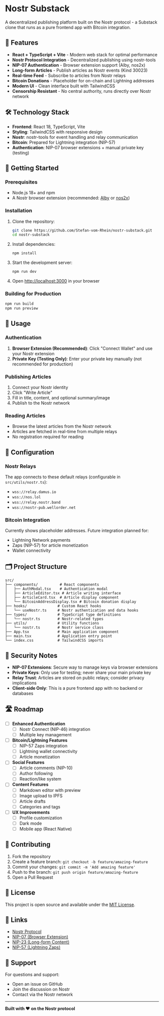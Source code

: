 # Nostr Substack

A decentralized publishing platform built on the Nostr protocol - a Substack clone that runs as a pure frontend app with Bitcoin integration.

## 🚀 Features

- **React + TypeScript + Vite** - Modern web stack for optimal performance
- **Nostr Protocol Integration** - Decentralized publishing using nostr-tools
- **NIP-07 Authentication** - Browser extension support (Alby, nos2x)
- **Long-form Articles** - Publish articles as Nostr events (Kind 30023)
- **Real-time Feed** - Subscribe to articles from Nostr relays
- **Bitcoin Donations** - Placeholder for on-chain and Lightning addresses
- **Modern UI** - Clean interface built with TailwindCSS
- **Censorship Resistant** - No central authority, runs directly over Nostr network

## 🛠️ Technology Stack

- **Frontend**: React 18, TypeScript, Vite
- **Styling**: TailwindCSS with responsive design
- **Nostr**: nostr-tools for event handling and relay communication
- **Bitcoin**: Prepared for Lightning integration (NIP-57)
- **Authentication**: NIP-07 browser extensions + manual private key (testing)

## 🚦 Getting Started

### Prerequisites

- Node.js 18+ and npm
- A Nostr browser extension (recommended: [Alby](https://getalby.com/) or [nos2x](https://github.com/fiatjaf/nos2x))

### Installation

1. Clone the repository:
   ```bash
   git clone https://github.com/Stefan-vom-Rhein/nostr-substack.git
   cd nostr-substack
   ```

2. Install dependencies:
   ```bash
   npm install
   ```

3. Start the development server:
   ```bash
   npm run dev
   ```

4. Open [http://localhost:3000](http://localhost:3000) in your browser

### Building for Production

```bash
npm run build
npm run preview
```

## 📱 Usage

### Authentication

1. **Browser Extension (Recommended)**: Click "Connect Wallet" and use your Nostr extension
2. **Private Key (Testing Only)**: Enter your private key manually (not recommended for production)

### Publishing Articles

1. Connect your Nostr identity
2. Click "Write Article"
3. Fill in title, content, and optional summary/image
4. Publish to the Nostr network

### Reading Articles

- Browse the latest articles from the Nostr network
- Articles are fetched in real-time from multiple relays
- No registration required for reading

## 🔧 Configuration

### Nostr Relays

The app connects to these default relays (configurable in `src/utils/nostr.ts`):
- `wss://relay.damus.io`
- `wss://nos.lol`
- `wss://relay.nostr.band`
- `wss://nostr-pub.wellorder.net`

### Bitcoin Integration

Currently shows placeholder addresses. Future integration planned for:
- Lightning Network payments
- Zaps (NIP-57) for article monetization
- Wallet connectivity

## 🗂️ Project Structure

```
src/
├── components/          # React components
│   ├── AuthModal.tsx    # Authentication modal
│   ├── ArticleEditor.tsx # Article writing interface
│   ├── ArticleCard.tsx  # Article display component
│   └── BitcoinAddressDisplay.tsx # Bitcoin donation display
├── hooks/              # Custom React hooks
│   └── useNostr.ts     # Nostr authentication and data hooks
├── types/              # TypeScript type definitions
│   └── nostr.ts        # Nostr-related types
├── utils/              # Utility functions
│   └── nostr.ts        # Nostr service class
├── App.tsx             # Main application component
├── main.tsx            # Application entry point
└── index.css           # TailwindCSS imports
```

## 🔐 Security Notes

- **NIP-07 Extensions**: Secure way to manage keys via browser extensions
- **Private Keys**: Only use for testing; never share your main private key
- **Relay Trust**: Articles are stored on public relays; consider privacy implications
- **Client-side Only**: This is a pure frontend app with no backend or databases

## 🛣️ Roadmap

- [ ] **Enhanced Authentication**
  - [ ] Nostr Connect (NIP-46) integration
  - [ ] Multiple key management
  
- [ ] **Bitcoin/Lightning Features**
  - [ ] NIP-57 Zaps integration
  - [ ] Lightning wallet connectivity
  - [ ] Article monetization
  
- [ ] **Social Features**
  - [ ] Article comments (NIP-10)
  - [ ] Author following
  - [ ] Reaction/like system
  
- [ ] **Content Features**
  - [ ] Markdown editor with preview
  - [ ] Image upload to IPFS
  - [ ] Article drafts
  - [ ] Categories and tags
  
- [ ] **UX Improvements**
  - [ ] Profile customization
  - [ ] Dark mode
  - [ ] Mobile app (React Native)

## 🤝 Contributing

1. Fork the repository
2. Create a feature branch: `git checkout -b feature/amazing-feature`
3. Commit your changes: `git commit -m 'Add amazing feature'`
4. Push to the branch: `git push origin feature/amazing-feature`
5. Open a Pull Request

## 📄 License

This project is open source and available under the [MIT License](LICENSE).

## 🔗 Links

- [Nostr Protocol](https://nostr.com/)
- [NIP-07 (Browser Extension)](https://github.com/nostr-protocol/nips/blob/master/07.md)
- [NIP-23 (Long-form Content)](https://github.com/nostr-protocol/nips/blob/master/23.md)
- [NIP-57 (Lightning Zaps)](https://github.com/nostr-protocol/nips/blob/master/57.md)

## 💬 Support

For questions and support:
- Open an issue on GitHub
- Join the discussion on Nostr
- Contact via the Nostr network

---

**Built with ❤️ on the Nostr protocol**
